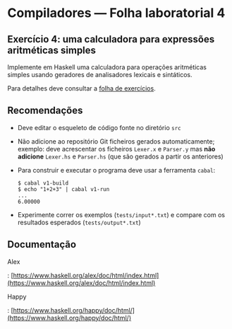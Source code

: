 # Compiladores &mdash; Folha laboratorial 4

## Exercício 4: uma calculadora para expressões aritméticas simples

Implemente em Haskell uma calculadora para operações aritméticas
simples usando geradores de analisadores lexicais e sintáticos.

Para detalhes deve consultar a [folha de exercícios](aula-lab-4.pdf).


## Recomendações 

* Deve editar o esqueleto de código fonte no diretório `src`
* Não adicione ao repositório Git ficheiros gerados automaticamente;
  exemplo: deve acrescentar os ficheiros
  `Lexer.x` e `Parser.y` mas **não adicione** 
  `Lexer.hs` e `Parser.hs` (que são gerados a partir os anteriores)
* Para construir e executar o programa deve usar a ferramenta `cabal`:
  
  ~~~
  $ cabal v1-build
  $ echo "1+2+3" | cabal v1-run
  ...
  6.00000
  ~~~
* Experimente correr os exemplos (`tests/input*.txt`) e compare com os
  resultados esperados (`tests/output*.txt`)


  
## Documentação 

Alex

:   [https://www.haskell.org/alex/doc/html/index.html](https://www.haskell.org/alex/doc/html/index.html)

Happy

:   [https://www.haskell.org/happy/doc/html/](https://www.haskell.org/happy/doc/html/)

